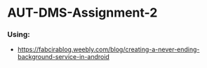 # AUT-DMS-Assignment-2

### Using:
- https://fabcirablog.weebly.com/blog/creating-a-never-ending-background-service-in-android
